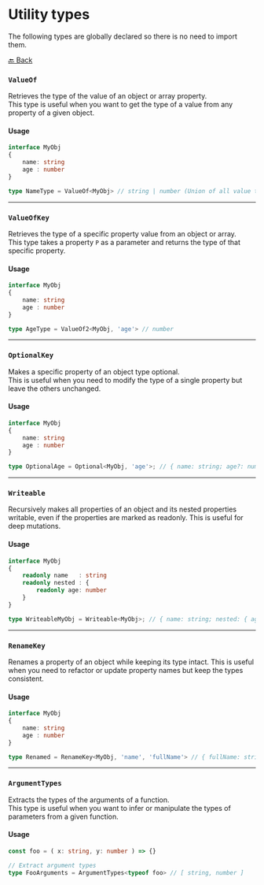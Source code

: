 # Utility types

The following types are globally declared so there is no need to import them.

[🔙 Back](../../README.md)

### `ValueOf`

Retrieves the type of the value of an object or array property.\
This type is useful when you want to get the type of a value from any property of a given object.

#### Usage

```ts
interface MyObj
{
	name: string
	age	: number
}

type NameType = ValueOf<MyObj> // string | number (Union of all value types)
```

---

### `ValueOfKey`

Retrieves the type of a specific property value from an object or array.\
This type takes a property `P` as a parameter and returns the type of that specific property.

#### Usage

```ts
interface MyObj
{
	name: string
	age	: number
}

type AgeType = ValueOf2<MyObj, 'age'> // number
```

---

### `OptionalKey`

Makes a specific property of an object type optional.\
This is useful when you need to modify the type of a single property but leave the others unchanged.

#### Usage

```ts
interface MyObj
{
	name: string
	age	: number
}

type OptionalAge = Optional<MyObj, 'age'>; // { name: string; age?: number }
```

---

### `Writeable`

Recursively makes all properties of an object and its nested properties writable, even if the properties are marked as readonly. This is useful for deep mutations.

#### Usage

```ts
interface MyObj
{
	readonly name	: string
	readonly nested	: {
		readonly age: number
	}
}

type WriteableMyObj = Writeable<MyObj>; // { name: string; nested: { age: number } }

```

---

### `RenameKey`

Renames a property of an object while keeping its type intact. This is useful when you need to refactor or update property names but keep the types consistent.

#### Usage

```ts
interface MyObj
{
	name: string
	age	: number
}

type Renamed = RenameKey<MyObj, 'name', 'fullName'> // { fullName: string; age: number }
```

---

### `ArgumentTypes`

Extracts the types of the arguments of a function.\
This type is useful when you want to infer or manipulate the types of parameters from a given function.

#### Usage

```ts
const foo = ( x: string, y: number ) => {}

// Extract argument types
type FooArguments = ArgumentTypes<typeof foo> // [ string, number ]
```